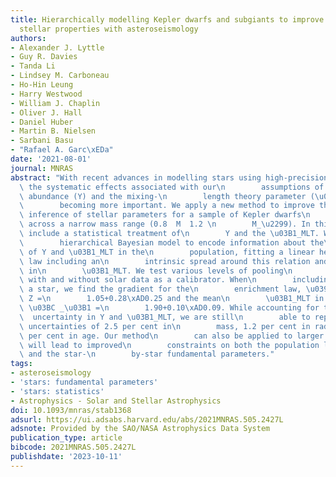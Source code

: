```yaml
---
title: Hierarchically modelling Kepler dwarfs and subgiants to improve inference of
  stellar properties with asteroseismology
authors:
- Alexander J. Lyttle
- Guy R. Davies
- Tanda Li
- Lindsey M. Carboneau
- Ho-Hin Leung
- Harry Westwood
- William J. Chaplin
- Oliver J. Hall
- Daniel Huber
- Martin B. Nielsen
- Sarbani Basu
- "Rafael A. Garc\xEDa"
date: '2021-08-01'
journal: MNRAS
abstract: "With recent advances in modelling stars using high-precision\n        asteroseismology,\
  \ the systematic effects associated with our\n        assumptions of stellar helium\
  \ abundance (Y) and the mixing-\n        length theory parameter (\u03B1_MLT) are\n\
  \        becoming more important. We apply a new method to improve the\n       \
  \ inference of stellar parameters for a sample of Kepler dwarfs\n        and subgiants\
  \ across a narrow mass range (0.8  M  1.2 \n        M_\u2299). In this method, we\
  \ include a statistical treatment of\n        Y and the \u03B1_MLT. We develop a\n\
  \        hierarchical Bayesian model to encode information about the\n        distribution\
  \ of Y and \u03B1_MLT in the\n        population, fitting a linear helium enrichment\
  \ law including an\n        intrinsic spread around this relation and normal distribution\
  \ in\n        \u03B1_MLT. We test various levels of pooling\n        parameters,\
  \ with and without solar data as a calibrator. When\n        including the Sun as\
  \ a star, we find the gradient for the\n        enrichment law, \u0394 Y / \u0394\
  \ Z =\n        1.05+0.28\xAD0.25 and the mean\n        \u03B1_MLT in the population,\
  \ \u03BC _\u03B1 =\n        1.90+0.10\xAD0.09. While accounting for the\n      \
  \  uncertainty in Y and \u03B1_MLT, we are still\n        able to report statistical\
  \ uncertainties of 2.5 per cent in\n        mass, 1.2 per cent in radius, and 12\
  \ per cent in age. Our method\n        can also be applied to larger samples that\
  \ will lead to improved\n        constraints on both the population level inference\
  \ and the star-\n        by-star fundamental parameters."
tags:
- asteroseismology
- 'stars: fundamental parameters'
- 'stars: statistics'
- Astrophysics - Solar and Stellar Astrophysics
doi: 10.1093/mnras/stab1368
adsurl: https://ui.adsabs.harvard.edu/abs/2021MNRAS.505.2427L
adsnote: Provided by the SAO/NASA Astrophysics Data System
publication_type: article
bibcode: 2021MNRAS.505.2427L
publishdate: '2023-10-11'
---
```

